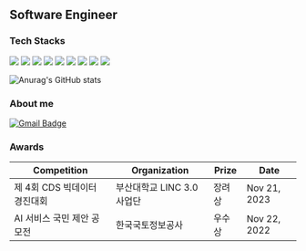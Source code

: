 ## Software Engineer

### Tech Stacks

<img src="https://img.shields.io/badge/Python-3766AB?style=flat-square&logo=Python&logoColor=white"/> <img src="https://img.shields.io/badge/JavaScript-F7DF1E?style=flat-square&logo=JavaScript&logoColor=white"/> <img src="https://img.shields.io/badge/C-A8B9CC?style=flat-square&logo=C&logoColor=white"/> <img src="https://img.shields.io/badge/C++-00599C?style=flat-square&logo=C++&logoColor=white"/> <img src="https://img.shields.io/badge/Kotlin-7F52FF?style=flat-square&logo=Kotlin&logoColor=white"/> <img src="https://img.shields.io/badge/PostgreSQL-4169E1?style=flat-square&logo=PostgreSQL&logoColor=white"/> <img src="https://img.shields.io/badge/Docker-2496ED?style=flat-square&logo=Docker&logoColor=white"/> <img src="https://img.shields.io/badge/Ubuntu-E95420?style=flat-square&logo=Ubuntu&logoColor=white"/> <img src="https://img.shields.io/badge/Github-181717?style=flat-square&logo=Github&logoColor=white"/>

![Anurag's GitHub stats](https://github-readme-stats.vercel.app/api?username=xdbsgk&show_icons=true&theme=radical)

### About me

[![Gmail Badge](https://img.shields.io/badge/Gmail-d14836?style=flat-square&logo=Gmail&logoColor=white&link=mailto:yunha@pusan.ac.kr)](yunha@pusan.ac.kr)

### Awards

| Competition | Organization | Prize | Date |
| --- | --- | --- | --- |
| 제 4회 CDS 빅데이터 경진대회  | 부산대학교 LINC 3.0 사업단 | 장려상 | Nov 21, 2023 |
| AI 서비스 국민 제안 공모전 | 한국국토정보공사 | 우수상 | Nov 22, 2022 |
